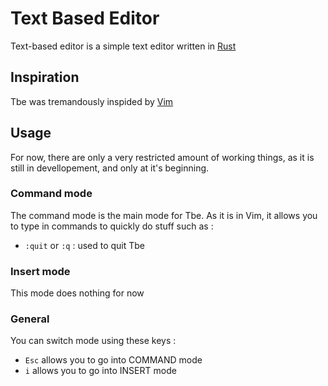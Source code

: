 # Text Based Editor

Text-based editor is a simple text editor written in [Rust](https://www.rust-lang.org)

## Inspiration

Tbe was tremandously inspided by [Vim](https://www.vim.org)

## Usage

For now, there are only a very restricted amount of working things, as it is still in devellopement, and only at it's beginning.

### Command mode

The command mode is the main mode for Tbe. As it is in Vim, it allows you to type in commands to quickly do stuff such as :
 - `:quit` or `:q` : used to quit Tbe

### Insert mode

This mode does nothing for now

### General

You can switch mode using these keys :
 - `Esc` allows you to go into COMMAND mode
 - `i` allows you to go into INSERT mode
